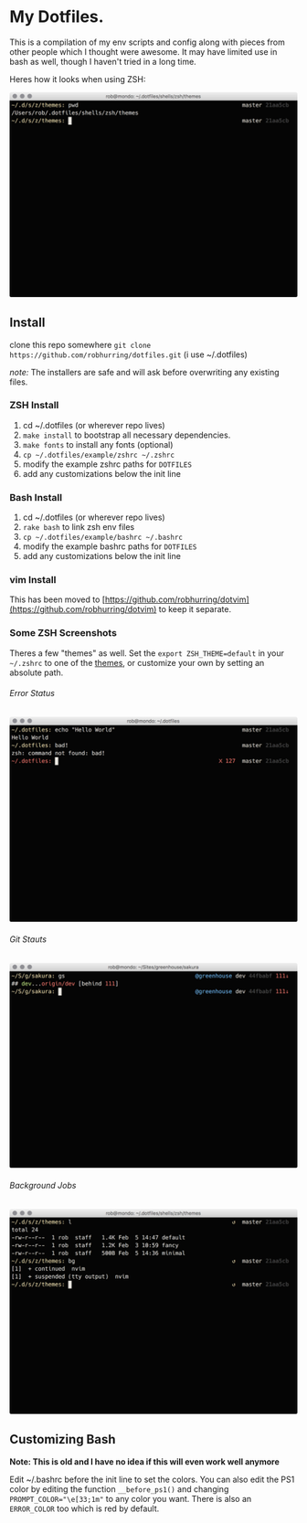 # My Dotfiles.

This is a compilation of my env scripts and config along with pieces from other people which I thought were awesome. It may have limited use in bash as well, though I haven't tried in a long time.

Heres how it looks when using ZSH:

![nifty short paths](.images/shortpath.png)

## Install

clone this repo somewhere `git clone https://github.com/robhurring/dotfiles.git` (i use ~/.dotfiles)

*note:* The installers are safe and will ask before overwriting any existing files.

### ZSH Install

1. cd ~/.dotfiles (or wherever repo lives)
2. `make install` to bootstrap all necessary dependencies.
3. `make fonts` to install any fonts (optional)
4. `cp ~/.dotfiles/example/zshrc ~/.zshrc`
  1. modify the example zshrc paths for `DOTFILES`
  2. add any customizations below the init line

### Bash Install

1. cd ~/.dotfiles (or wherever repo lives)
2. `rake bash` to link zsh env files
3. `cp ~/.dotfiles/example/bashrc ~/.bashrc`
  1. modify the example bashrc paths for `DOTFILES`
  2. add any customizations below the init line

### vim Install

This has been moved to [https://github.com/robhurring/dotvim](https://github.com/robhurring/dotvim) to keep it separate.

### Some ZSH Screenshots

Theres a few "themes" as well. Set the `export ZSH_THEME=default` in your `~/.zshrc` to one of the [themes](shells/zsh/themes), or customize your own by setting an absolute path.

###### Error Status
![zsh screenshot](.images/errorstatus.png)

###### Git Stauts
![zsh screenshot](.images/gitstatus.png)

###### Background Jobs
![zsh screenshot](.images/bg.png)

## Customizing Bash

**Note: This is old and I have no idea if this will even work well anymore**

Edit ~/.bashrc before the init line to set the colors. You can also edit the PS1 color by editing the function `__before_ps1()`
and changing `PROMPT_COLOR="\e[33;1m"` to any color you want. There is also an `ERROR_COLOR` too which is red by default.
